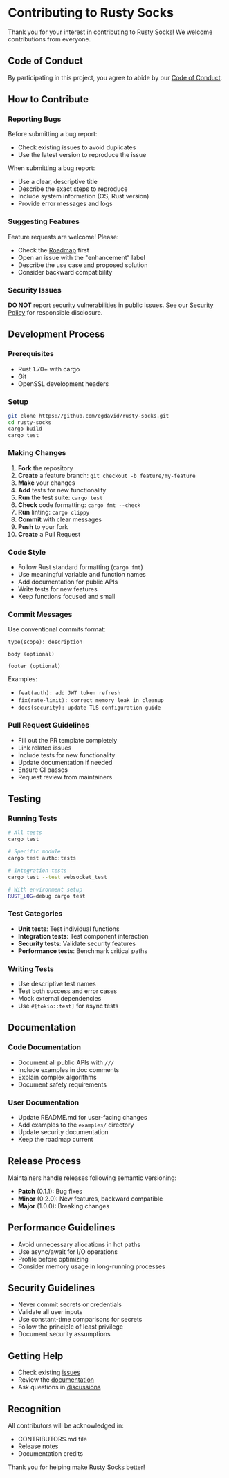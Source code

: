 # Contributing to Rusty Socks

Thank you for your interest in contributing to Rusty Socks! We welcome contributions from everyone.

## Code of Conduct

By participating in this project, you agree to abide by our [Code of Conduct](CODE_OF_CONDUCT.md).

## How to Contribute

### Reporting Bugs

Before submitting a bug report:
- Check existing issues to avoid duplicates
- Use the latest version to reproduce the issue

When submitting a bug report:
- Use a clear, descriptive title
- Describe the exact steps to reproduce
- Include system information (OS, Rust version)
- Provide error messages and logs

### Suggesting Features

Feature requests are welcome! Please:
- Check the [Roadmap](ROADMAP.md) first
- Open an issue with the "enhancement" label
- Describe the use case and proposed solution
- Consider backward compatibility

### Security Issues

**DO NOT** report security vulnerabilities in public issues. See our [Security Policy](SECURITY.md) for responsible disclosure.

## Development Process

### Prerequisites

- Rust 1.70+ with cargo
- Git
- OpenSSL development headers

### Setup

```bash
git clone https://github.com/egdavid/rusty-socks.git
cd rusty-socks
cargo build
cargo test
```

### Making Changes

1. **Fork** the repository
2. **Create** a feature branch: `git checkout -b feature/my-feature`
3. **Make** your changes
4. **Add** tests for new functionality
5. **Run** the test suite: `cargo test`
6. **Check** code formatting: `cargo fmt --check`
7. **Run** linting: `cargo clippy`
8. **Commit** with clear messages
9. **Push** to your fork
10. **Create** a Pull Request

### Code Style

- Follow Rust standard formatting (`cargo fmt`)
- Use meaningful variable and function names
- Add documentation for public APIs
- Write tests for new features
- Keep functions focused and small

### Commit Messages

Use conventional commits format:
```
type(scope): description

body (optional)

footer (optional)
```

Examples:
- `feat(auth): add JWT token refresh`
- `fix(rate-limit): correct memory leak in cleanup`
- `docs(security): update TLS configuration guide`

### Pull Request Guidelines

- Fill out the PR template completely
- Link related issues
- Include tests for new functionality
- Update documentation if needed
- Ensure CI passes
- Request review from maintainers

## Testing

### Running Tests

```bash
# All tests
cargo test

# Specific module
cargo test auth::tests

# Integration tests
cargo test --test websocket_test

# With environment setup
RUST_LOG=debug cargo test
```

### Test Categories

- **Unit tests**: Test individual functions
- **Integration tests**: Test component interaction
- **Security tests**: Validate security features
- **Performance tests**: Benchmark critical paths

### Writing Tests

- Use descriptive test names
- Test both success and error cases
- Mock external dependencies
- Use `#[tokio::test]` for async tests

## Documentation

### Code Documentation

- Document all public APIs with `///`
- Include examples in doc comments
- Explain complex algorithms
- Document safety requirements

### User Documentation

- Update README.md for user-facing changes
- Add examples to the `examples/` directory
- Update security documentation
- Keep the roadmap current

## Release Process

Maintainers handle releases following semantic versioning:
- **Patch** (0.1.1): Bug fixes
- **Minor** (0.2.0): New features, backward compatible
- **Major** (1.0.0): Breaking changes

## Performance Guidelines

- Avoid unnecessary allocations in hot paths
- Use async/await for I/O operations
- Profile before optimizing
- Consider memory usage in long-running processes

## Security Guidelines

- Never commit secrets or credentials
- Validate all user inputs
- Use constant-time comparisons for secrets
- Follow the principle of least privilege
- Document security assumptions

## Getting Help

- Check existing [issues](https://github.com/egdavid/rusty-socks/issues)
- Review the [documentation](https://docs.rs/rusty-socks)
- Ask questions in [discussions](https://github.com/egdavid/rusty-socks/discussions)

## Recognition

All contributors will be acknowledged in:
- CONTRIBUTORS.md file
- Release notes
- Documentation credits

Thank you for helping make Rusty Socks better!
